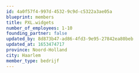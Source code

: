 ```yaml
---
id: 4a0f57f4-997d-4532-9c9d-c5322a3ae05a
blueprint: members
title: PXL.widgets
number_of_employees: 1-10
founding_partner: false
updated_by: 8d873b47-ad86-4fd3-9e95-27842ea80beb
updated_at: 1653474717
province: Noord-Holland
city: Haarlem
member_type: bedrijf
---
```


